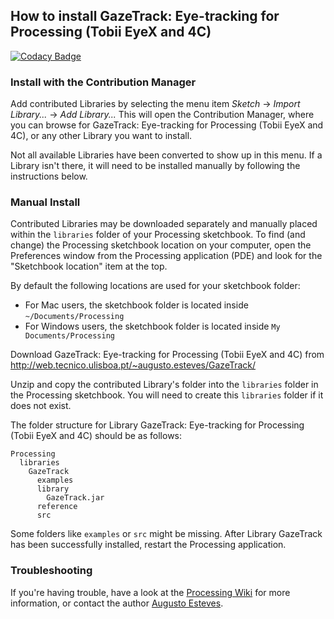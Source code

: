 ## How to install GazeTrack: Eye-tracking for Processing (Tobii EyeX and 4C)

[![Codacy Badge](https://api.codacy.com/project/badge/Grade/262d7e362e1a44c89b2c242c33cacf66)](https://www.codacy.com/app/augustoest/gazetrack?utm_source=github.com&utm_medium=referral&utm_content=AugustoEst/gazetrack&utm_campaign=badger)

### Install with the Contribution Manager

Add contributed Libraries by selecting the menu item _Sketch_ → _Import Library..._ → _Add Library..._ This will open the Contribution Manager, where you can browse for GazeTrack: Eye-tracking for Processing (Tobii EyeX and 4C), or any other Library you want to install.

Not all available Libraries have been converted to show up in this menu. If a Library isn't there, it will need to be installed manually by following the instructions below.

### Manual Install

Contributed Libraries may be downloaded separately and manually placed within the `libraries` folder of your Processing sketchbook. To find (and change) the Processing sketchbook location on your computer, open the Preferences window from the Processing application (PDE) and look for the "Sketchbook location" item at the top.

By default the following locations are used for your sketchbook folder: 
  * For Mac users, the sketchbook folder is located inside `~/Documents/Processing` 
  * For Windows users, the sketchbook folder is located inside `My Documents/Processing`

Download GazeTrack: Eye-tracking for Processing (Tobii EyeX and 4C) from http://web.tecnico.ulisboa.pt/~augusto.esteves/GazeTrack/

Unzip and copy the contributed Library's folder into the `libraries` folder in the Processing sketchbook. You will need to create this `libraries` folder if it does not exist.

The folder structure for Library GazeTrack: Eye-tracking for Processing (Tobii EyeX and 4C) should be as follows:

```
Processing
  libraries
    GazeTrack
      examples
      library
        GazeTrack.jar
      reference
      src
```
             
Some folders like `examples` or `src` might be missing. After Library GazeTrack has been successfully installed, restart the Processing application.

### Troubleshooting

If you're having trouble, have a look at the [Processing Wiki](https://github.com/processing/processing/wiki/How-to-Install-a-Contributed-Library) for more information, or contact the author [Augusto Esteves](http://web.tecnico.ulisboa.pt/~augusto.esteves/).